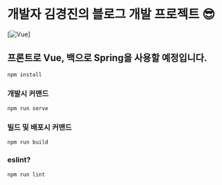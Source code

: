 # 개발자 김경진의 블로그 개발 프로젝트 😎

[![Vue](/images/vue.png)]

## 프론트로 Vue, 백으로 Spring을 사용할 예정입니다.

```
npm install
```

### 개발시 커맨드

```
npm run serve
```

### 빌드 및 배포시 커맨드

```
npm run build
```

### eslint?

```
npm run lint
```

###
